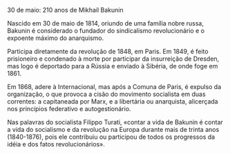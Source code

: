 30 de maio: 210 anos de Mikhail Bakunin 

Nascido em 30 de maio de 1814, oriundo de uma família nobre russa, Bakunin é considerado o fundador do sindicalismo revolucionário e o expoente máximo do anarquismo.

Participa diretamente da revolução de 1848, em Paris. Em 1849, é feito prisioneiro
e condenado à morte por participar da insurreição de Dresden, mas logo é deportado para a Rússia e enviado à Sibéria, de onde foge em 1861.

Em 1868, adere à Internacional, mas após a Comuna de Paris, é expulso da organização, o que provoca a cisão do movimento socialista em duas correntes: a capitaneada por Marx, e a libertária ou anarquista, alicerçada nos princípios federativo e autogestionário.  

Nas palavras do socialista Filippo Turati, «contar a vida de Bakunin é contar a vida do socialismo e da
revolução na Europa durante mais de trinta anos (1840-1876), pois ele contribuiu
ou participou de todos os progressos da idéia e dos fatos revolucionários».


